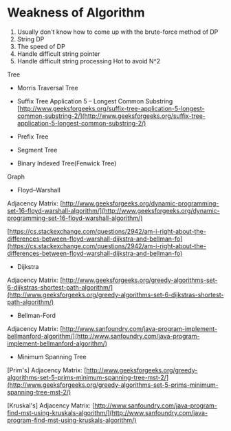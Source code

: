 # Weakness of Algorithm

1. Usually don't know how to come up with the brute-force method of DP
2. String DP
3. The speed of DP
4. Handle difficult string pointer
5. Handle difficult string processing      Hot to avoid N^2

Tree

* Morris Traversal Tree
* Suffix Tree Application 5 – Longest Common Substring [http://www.geeksforgeeks.org/suffix-tree-application-5-longest-common-substring-2/](http://www.geeksforgeeks.org/suffix-tree-application-5-longest-common-substring-2/)
* Prefix Tree
* Segment Tree

* Binary Indexed Tree\(Fenwick Tree\)

Graph

* Floyd–Warshall

Adjacency Matrix:  [http://www.geeksforgeeks.org/dynamic-programming-set-16-floyd-warshall-algorithm/](http://www.geeksforgeeks.org/dynamic-programming-set-16-floyd-warshall-algorithm/)

[https://cs.stackexchange.com/questions/2942/am-i-right-about-the-differences-between-floyd-warshall-dijkstra-and-bellman-fo](https://cs.stackexchange.com/questions/2942/am-i-right-about-the-differences-between-floyd-warshall-dijkstra-and-bellman-fo)

* Dijkstra 

Adjacency Matrix:  [http://www.geeksforgeeks.org/greedy-algorithms-set-6-dijkstras-shortest-path-algorithm/](http://www.geeksforgeeks.org/greedy-algorithms-set-6-dijkstras-shortest-path-algorithm/)

* Bellman-Ford

Adjacency Matrix:  [http://www.sanfoundry.com/java-program-implement-bellmanford-algorithm/](http://www.sanfoundry.com/java-program-implement-bellmanford-algorithm/)

* Minimum Spanning Tree

\[Prim's\]  Adjacency Matrix: [http://www.geeksforgeeks.org/greedy-algorithms-set-5-prims-minimum-spanning-tree-mst-2/](http://www.geeksforgeeks.org/greedy-algorithms-set-5-prims-minimum-spanning-tree-mst-2/)

\[Kruskal's\]  Adjacency Matrix: [http://www.sanfoundry.com/java-program-find-mst-using-kruskals-algorithm/](http://www.sanfoundry.com/java-program-find-mst-using-kruskals-algorithm/)

